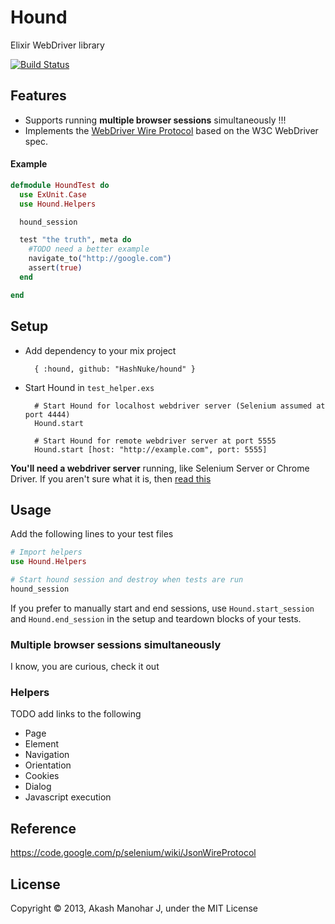 # Hound

Elixir WebDriver library

[![Build Status](https://travis-ci.org/HashNuke/hound.png?branch=master)](https://travis-ci.org/HashNuke/hound)

## Features

* Supports running __multiple browser sessions__ simultaneously !!!
* Implements the [WebDriver Wire Protocol](https://code.google.com/p/selenium/wiki/JsonWireProtocol) based on the W3C WebDriver spec.


#### Example

```elixir
defmodule HoundTest do
  use ExUnit.Case
  use Hound.Helpers

  hound_session

  test "the truth", meta do
    #TODO need a better example
    navigate_to("http://google.com")
    assert(true)
  end

end
```

## Setup

* Add dependency to your mix project

        { :hound, github: "HashNuke/hound" }

* Start Hound in `test_helper.exs`

        # Start Hound for localhost webdriver server (Selenium assumed at port 4444)
        Hound.start

        # Start Hound for remote webdriver server at port 5555
        Hound.start [host: "http://example.com", port: 5555]


__You'll need a webdriver server__ running, like Selenium Server or Chrome Driver. If you aren't sure what it is, then [read this](https://github.com/HashNuke/hound/wiki/Starting-a-webdriver-server)

## Usage

Add the following lines to your test files

```elixir
# Import helpers
use Hound.Helpers

# Start hound session and destroy when tests are run
hound_session
```

If you prefer to manually start and end sessions, use `Hound.start_session` and `Hound.end_session` in the setup and teardown blocks of your tests.


### Multiple browser sessions simultaneously

I know, you are curious, check it out

### Helpers

TODO add links to the following

* Page
* Element
* Navigation
* Orientation
* Cookies
* Dialog
* Javascript execution

## Reference

https://code.google.com/p/selenium/wiki/JsonWireProtocol


## License

Copyright &copy; 2013, Akash Manohar J, under the MIT License